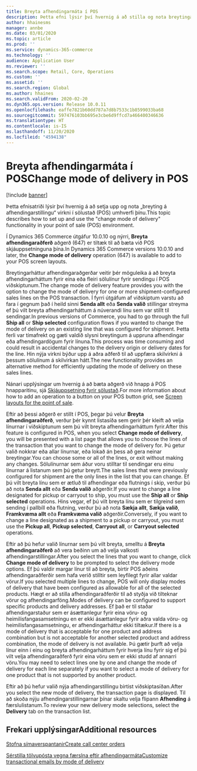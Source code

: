 ```yaml
---
title: Breyta afhendingarmáta í POS
description: Þetta efni lýsir því hvernig á að stilla og nota breytingamáta fyrir afhendingu í POS.
author: hhainesms
manager: annbe
ms.date: 03/01/2020
ms.topic: article
ms.prod: ''
ms.service: dynamics-365-commerce
ms.technology: ''
audience: Application User
ms.reviewer: ''
ms.search.scope: Retail, Core, Operations
ms.custom: ''
ms.assetid: ''
ms.search.region: Global
ms.author: hhaines
ms.search.validFrom: 2020-02-20
ms.dyn365.ops.version: Release 10.0.11
ms.openlocfilehash: eaffe7821b60dd787a7d8b7533c1b8599033ba68
ms.sourcegitcommit: 597476103bb695e3cbe6d9ffcd7a466400346636
ms.translationtype: HT
ms.contentlocale: is-IS
ms.lasthandoff: 11/20/2020
ms.locfileid: "4594138"
---
```

# <a name="change-mode-of-delivery-in-pos"></a><span data-ttu-id="32552-103">Breyta afhendingarmáta í POS</span><span class="sxs-lookup"><span data-stu-id="32552-103">Change mode of delivery in POS</span></span>

[!include [banner](includes/banner.md)]

<span data-ttu-id="32552-104">Þetta efnisatriði lýsir því hvernig á að setja upp og nota „breyting á afhendingarstillingu“ virkni í sölustað (POS) umhverfi þínu.</span><span class="sxs-lookup"><span data-stu-id="32552-104">This topic describes how to set up and use the "change mode of delivery" functionality in your point of sale (POS) environment.</span></span> 

<span data-ttu-id="32552-105">Í Dynamics 365 Commerce útgáfur 10.0.10 og nýrri, **Breyta afhendingaraðferð** aðgerð (647) er tiltæk til að bæta við POS skjáuppsetninguna þína.</span><span class="sxs-lookup"><span data-stu-id="32552-105">In Dynamics 365 Commerce versions 10.0.10 and later, the **Change mode of delivery** operation (647) is available to add to your POS screen layouts.</span></span>

<span data-ttu-id="32552-106">Breytingarháttur afhendingaraðgerðar veitir þér möguleika á að breyta afhendingarháttum fyrir eina eða fleiri sölulínur fyrir sendingu í POS viðskiptunum.</span><span class="sxs-lookup"><span data-stu-id="32552-106">The change mode of delivery feature provides you with the option to change the mode of delivery for one or more shipment-configured sales lines on the POS transaction.</span></span> <span data-ttu-id="32552-107">Í fyrri útgáfum af viðskiptum varstu að fara í gegnum það í heild sinni **Senda allt** eða **Senda valið** stillingar streyma ef þú vilt breyta afhendingarháttum á núverandi línu sem var stillt til sendingar.</span><span class="sxs-lookup"><span data-stu-id="32552-107">In previous versions of Commerce, you had to go through the full **Ship all** or **Ship selected** configuration flows if you wanted to change the mode of delivery on an existing line that was configured for shipment.</span></span> <span data-ttu-id="32552-108">Þetta ferli var tímafrekt og gæti valdið slysni breytingum á uppruna afhendingar eða afhendingardögum fyrir línuna.</span><span class="sxs-lookup"><span data-stu-id="32552-108">This process was time consuming and could result in accidental changes to the delivery origin or delivery dates for the line.</span></span> <span data-ttu-id="32552-109">Hin nýja virkni býður upp á aðra aðferð til að uppfæra skilvirkni á þessum sölulínum á skilvirkan hátt.</span><span class="sxs-lookup"><span data-stu-id="32552-109">The new functionality provides an alternative method for efficiently updating the mode of delivery on these sales lines.</span></span>

<span data-ttu-id="32552-110">Nánari upplýsingar um hvernig á að bæta aðgerð við hnapp á POS hnapparitinu, sjá [Skjáuppsetning fyrir sölustað](https://docs.microsoft.com/dynamics365/commerce/pos-screen-layouts).</span><span class="sxs-lookup"><span data-stu-id="32552-110">For more information about how to add an operation to a button on your POS button grid, see [Screen layouts for the point of sale](https://docs.microsoft.com/dynamics365/commerce/pos-screen-layouts).</span></span>

<span data-ttu-id="32552-111">Eftir að þessi aðgerð er stillt í POS, þegar þú velur **Breyta afhendingaraðferð**, verður þér kynnt listasíða sem gerir þér kleift að velja línurnar í viðskiptunum sem þú vilt breyta afhendingarháttum fyrir.</span><span class="sxs-lookup"><span data-stu-id="32552-111">After this feature is configured in POS, when you select **Change mode of delivery**, you will be presented with a list page that allows you to choose the lines of the transaction that you want to change the mode of delivery for.</span></span> <span data-ttu-id="32552-112">Þú getur valið nokkrar eða allar línurnar, eða lokað án þess að gera neinar breytingar.</span><span class="sxs-lookup"><span data-stu-id="32552-112">You can choose some or all of the lines, or exit without making any changes.</span></span> <span data-ttu-id="32552-113">Sölulínurnar sem áður voru stilltar til sendingar eru einu línurnar á listanum sem þú getur breytt.</span><span class="sxs-lookup"><span data-stu-id="32552-113">The sales lines that were previously configured for shipment are the only lines in the list that you can change.</span></span> <span data-ttu-id="32552-114">Ef þú vilt breyta línu sem er ætluð til afhendingar eða flutnings í skip, verður þú að nota **Senda allt** eða **Senda valið** aðgerðir.</span><span class="sxs-lookup"><span data-stu-id="32552-114">If you want to change a line designated for pickup or carryout to ship, you must use the **Ship all** or **Ship selected** operations.</span></span> <span data-ttu-id="32552-115">Hins vegar, ef þú vilt breyta línu sem er tilgreind sem sending í pallbíll eða flutning, verður þú að nota **Sækja allt**, **Sækja valið**, **Framkvæma allt** eða **Framkvæma valið** aðgerðir.</span><span class="sxs-lookup"><span data-stu-id="32552-115">Conversely, if you want to change a line designated as a shipment to a pickup or carryout, you must use the  **Pickup all**, **Pickup selected**, **Carryout all**, or **Carryout selected** operations.</span></span>

<span data-ttu-id="32552-116">Eftir að þú hefur valið línurnar sem þú vilt breyta, smelltu á **Breyta afhendingaraðferð** að vera beðinn um að velja valkosti afhendingarstillingar.</span><span class="sxs-lookup"><span data-stu-id="32552-116">After you select the lines that you want to change, click **Change mode of delivery** to be prompted to select the delivery mode options.</span></span> <span data-ttu-id="32552-117">Ef þú valdir margar línur til að breyta, birtir POS aðeins afhendingaraðferðir sem hafa verið stilltir sem leyfilegt fyrir allar valdar vörur.</span><span class="sxs-lookup"><span data-stu-id="32552-117">If you selected multiple lines to change, POS will only display modes of delivery that have been configured as allowable for all of the selected products.</span></span> <span data-ttu-id="32552-118">Hægt er að stilla afhendingaraðferðir til að styðja við tilteknar vörur og afhendingarföng.</span><span class="sxs-lookup"><span data-stu-id="32552-118">Modes of delivery can be configured to support specific products and delivery addresses.</span></span> <span data-ttu-id="32552-119">Ef það er til staðar afhendingarstaður sem er ásættanlegur fyrir eina vöru- og heimilisfangasamsetningu en er ekki ásættanlegur fyrir aðra valda vöru- og heimilisfangasamsetningu, er afhendingarháttur ekki tiltækur.</span><span class="sxs-lookup"><span data-stu-id="32552-119">If there is a mode of delivery that is acceptable for one product and address combination but is not acceptable for another selected product and address combination, the mode of delivery is not available.</span></span> <span data-ttu-id="32552-120">Þú gætir þurft að velja línur einn í einu og breyta afhendingarháttum fyrir hverja línu fyrir sig ef þú vilt velja afhendingaraðferð fyrir eina vöru sem er ekki studd af annarri vöru.</span><span class="sxs-lookup"><span data-stu-id="32552-120">You may need to select lines one by one and change the mode of delivery for each line separately if you want to select a mode of delivery for one product that is not supported by another product.</span></span>  

<span data-ttu-id="32552-121">Eftir að þú hefur valið nýja afhendingarstillingu birtist viðskiptasíðan.</span><span class="sxs-lookup"><span data-stu-id="32552-121">After you select the new mode of delivery, the transaction page is displayed.</span></span> <span data-ttu-id="32552-122">Til að skoða nýju afhendingarstillingarnar þínar skaltu velja flipann **Afhending** á færslulistanum.</span><span class="sxs-lookup"><span data-stu-id="32552-122">To review your new delivery mode selections, select the **Delivery** tab on the transaction list.</span></span>

## <a name="additional-resources"></a><span data-ttu-id="32552-123">Frekari upplýsingar</span><span class="sxs-lookup"><span data-stu-id="32552-123">Additional resources</span></span>

[<span data-ttu-id="32552-124">Stofna símaverspantanir</span><span class="sxs-lookup"><span data-stu-id="32552-124">Create call center orders</span></span>](tasks/create-call-center-orders.md)

[<span data-ttu-id="32552-125">Sérstilla tölvupósta vegna færslna eftir afhendingarmáta</span><span class="sxs-lookup"><span data-stu-id="32552-125">Customize transactional emails by mode of delivery</span></span>](customize-email-delivery-mode.md)
